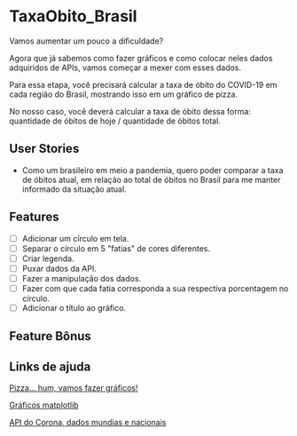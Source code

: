 # TaxaObito_Brasil
Vamos aumentar um pouco a dificuldade?

Agora que já sabemos como fazer gráficos e como colocar neles dados adquiridos de APIs, vamos começar a mexer com esses dados.

Para essa etapa, você precisará calcular a taxa de óbito do COVID-19 em cada região do Brasil, mostrando isso em um gráfico de pizza.

No nosso caso, você deverá calcular a taxa de óbito dessa forma: quantidade de óbitos de hoje / quantidade de óbitos total.

## User Stories
* Como um brasileiro em meio a pandemia, quero poder comparar a taxa de óbitos atual, em relação ao total de óbitos no Brasil para me manter informado da situação atual.

## Features
-   [ ] Adicionar um círculo em tela.
-   [ ] Separar o círculo em 5 "fatias" de cores diferentes.
-   [ ] Criar legenda.
-   [ ] Puxar dados da API.
-   [ ] Fazer a manipulação dos dados.
-   [ ] Fazer com que cada fatia corresponda a sua respectiva porcentagem no círculo.
-   [ ] Adicionar o título ao gráfico.

## Feature Bônus

## Links de ajuda
[Pizza… hum, vamos fazer gráficos!](https://medium.com/0-umas/pizza-hum-vamos-fazer-gr%C3%A1ficos-b982645bcaa2)

[Gráficos matplotlib](https://matplotlib.org/3.2.1/tutorials/introductory/sample_plots.html)

[API do Corona, dados mundias e nacionais](https://github.com/devarthurribeiro/covid19-brazil-api)
